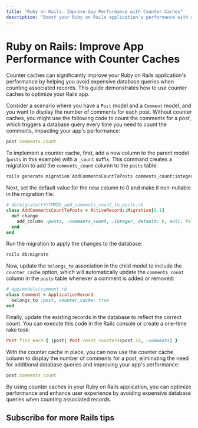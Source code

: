 ```yaml
---
title: "Ruby on Rails: Improve App Performance with Counter Caches"
description: "Boost your Ruby on Rails application's performance with counter caches, a feature that helps you avoid expensive database queries when counting associated records. This guide provides an example and explanation of using counter caches to optimize your Rails app."
---
```


# Ruby on Rails: Improve App Performance with Counter Caches

Counter caches can significantly improve your Ruby on Rails application's
performance by helping you avoid expensive database queries when counting
associated records. This guide demonstrates how to use counter caches to
optimize your Rails app.

Consider a scenario where you have a `Post` model and a `Comment` model, and you
want to display the number of comments for each post. Without counter caches,
you might use the following code to count the comments for a post, which
triggers a database query every time you need to count the comments, impacting
your app's performance:

```ruby
post.comments.count
```

To implement a counter cache, first, add a new column to the parent model
(`posts` in this example) with a `_count` suffix. This command creates a
migration to add the `comments_count` column to the `posts` table:

```bash
rails generate migration AddCommentsCountToPosts comments_count:integer
```

Next, set the default value for the new column to 0 and make it non-nullable in
the migration file:

```ruby
# db/migrate/YYYYMMDD_add_comments_count_to_posts.rb
class AddCommentsCountToPosts < ActiveRecord::Migration[6.1]
  def change
    add_column :posts, :comments_count, :integer, default: 0, null: false
  end
end
```

Run the migration to apply the changes to the database:

```bash
rails db:migrate
```

Now, update the `belongs_to` association in the child model to include the
`counter_cache` option, which will automatically update the `comments_count`
column in the `posts` table whenever a comment is added or removed:

```ruby
# app/models/comment.rb
class Comment < ApplicationRecord
  belongs_to :post, counter_cache: true
end
```

Finally, update the existing records in the database to reflect the correct
count. You can execute this code in the Rails console or create a one-time rake
task:

```ruby
Post.find_each { |post| Post.reset_counters(post.id, :comments) }
```

With the counter cache in place, you can now use the counter cache column to
display the number of comments for a post, eliminating the need for additional
database queries and improving your app's performance:

```ruby
post.comments_count
```

By using counter caches in your Ruby on Rails application, you can optimize
performance and enhance user experience by avoiding expensive database queries
when counting associated records.

## Subscribe for more Rails tips
